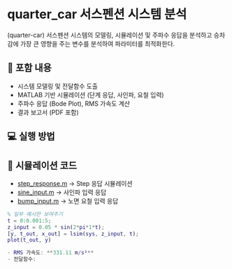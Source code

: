 # quarter_car 서스펜션 시스템 분석

(quarter-car) 서스펜션 시스템의 모델링, 시뮬레이션 및 주파수 응답을 분석하고 승차감에 가장 큰 영향을 주는 변수를 분석하여 파라미터를 최적화한다.

## 📌 포함 내용

- 시스템 모델링 및 전달함수 도출
- MATLAB 기반 시뮬레이션 (단계 응답, 사인파, 요철 입력)
- 주파수 응답 (Bode Plot), RMS 가속도 계산
- 결과 보고서 (PDF 포함)

## 💻 실행 방법

## 🧪 시뮬레이션 코드

- [step_response.m](simulation/step_response.m) → Step 응답 시뮬레이션
- [sine_input.m](simulation/sine_input.m) → 사인파 입력 응답
- [bump_input.m](simulation/bump_input.m) → 노면 요철 입력 응답

```matlab
% 일부 예시만 보여주기
t = 0:0.001:5;
z_input = 0.05 * sin(2*pi*1*t);
[y, t_out, x_out] = lsim(sys, z_input, t);
plot(t_out, y)

- RMS 가속도: **331.11 m/s²**
- 전달함수:
